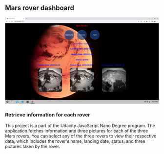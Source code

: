 
## Mars rover dashboard

![ScreenShot](/screenShot/preview.png)

### Retrieve information for each rover
This project is a part of the Udacity JavaScript Nano Degree program. The application fetches information and three pictures for each of the three Mars rovers. You can select any of the three rovers to view their respective data, which includes the rover's name, landing date, status, and three pictures taken by the rover.
